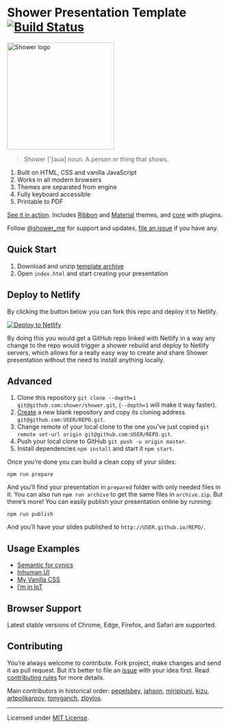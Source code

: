 # Shower Presentation Template [![Build Status](https://travis-ci.org/shower/shower.svg?branch=master)](https://travis-ci.org/shower/shower)

<img src="pictures/logo.png" width="250" alt="Shower logo">

> Shower ['ʃəuə] noun. A person or thing that shows.

1. Built on HTML, CSS and vanilla JavaScript
2. Works in all modern browsers
3. Themes are separated from engine
4. Fully keyboard accessible
5. Printable to PDF

[See it in action](http://shwr.me/). Includes [Ribbon](https://github.com/shower/ribbon/) and [Material](https://github.com/shower/material/) themes, and [core](https://github.com/shower/core/) with plugins.

Follow [@shower_me](https://twitter.com/shower_me) for support and updates, [file an issue](https://github.com/shower/shower/issues/new) if you have any.

## Quick Start

1. Download and unzip [template archive](http://shwr.me/shower.zip)
2. Open `index.html` and start creating your presentation

## Deploy to Netlify

By clicking the button below you can fork this repo and deploy it to Netlify.

[![Deploy to Netlify](https://www.netlify.com/img/deploy/button.svg)](https://app.netlify.com/start/deploy?repository=https://github.com/shower/shower)

By doing this you would get a GitHub repo linked with Netlify in a way any change to the repo would trigger a shower rebuild and deploy to Netlify servers, which allows for a really easy way to create and share Shower presentation without the need to install anything locally.

## Advanced

1. Сlone this repository `git clone --depth=1 git@github.com:shower/shower.git`, (`--depth=1` will make it way faster).
2. [Create](https://github.com/new) a new blank repository and copy its cloning address `git@github.com:USER/REPO.git`.
3. Change remote of your local clone to the one you’ve just copied `git remote set-url origin git@github.com:USER/REPO.git`.
4. Push your local clone to GitHub `git push -u origin master`.
6. Install dependencies `npm install` and start it `npm start`.

Once you’re done you can build a clean copy of your slides:

    npm run prepare

And you’ll find your presentation in `prepared` folder with only needed files in it. You can also run `npm run archive` to get the same files in `archive.zip`. But there’s more! You can easily publish your presentation online by running:

    npm run publish

And you’ll have your slides published to `http://USER.github.io/REPO/`.

## Usage Examples

- [Semantic for cynics](https://pepelsbey.net/pres/semantics/en/)
- [Inhuman UI](https://pepelsbey.net/pres/inhuman-ui/)
- [My Vanilla CSS](https://pepelsbey.net/pres/vanilla-css/)
- [I’m in IoT](https://pepelsbey.net/pres/im-in-iot/)

## Browser Support

Latest stable versions of Chrome, Edge, Firefox, and Safari are supported.

## Contributing

You’re always welcome to contribute. Fork project, make changes and send it as pull request. But it’s better to file an [issue](https://github.com/shower/shower/issues) with your idea first. Read [contributing rules](CONTRIBUTING.md) for more details.

Main contributors in historical order: [pepelsbey](https://github.com/pepelsbey), [jahson](https://github.com/jahson), [miripiruni](https://github.com/miripiruni), [kizu](https://github.com/kizu), [artpolikarpov](https://github.com/artpolikarpov), [tonyganch](https://github.com/tonyganch), [zloylos](https://github.com/zloylos).

---
Licensed under [MIT License](LICENSE.md).
